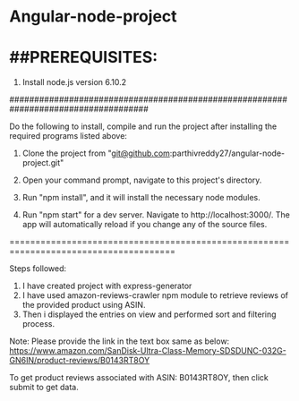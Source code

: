 # Angular-node-project

##PREREQUISITES:
======================
1. Install node.js version 6.10.2

####################################################################################

Do the following to install, compile and run the project after installing the required programs listed above:

1. Clone the project from "git@github.com:parthivreddy27/angular-node-project.git"

2. Open your command prompt, navigate to this project's directory.

3. Run "npm install", and it will install the necessary node modules.

4. Run "npm start" for a dev server. Navigate to http://localhost:3000/. The app will automatically reload if you change any of the source files.

======================================================================================

Steps followed:

1. I have created project with express-generator
2. I have used amazon-reviews-crawler npm module to retrieve reviews of the provided 		product using ASIN.
3. Then i displayed the entries on view and performed sort and filtering process.

Note: Please provide the link in the text box same as below:
https://www.amazon.com/SanDisk-Ultra-Class-Memory-SDSDUNC-032G-GN6IN/product-reviews/B0143RT8OY

To get product reviews associated with ASIN: B0143RT8OY, then click submit to get data.

